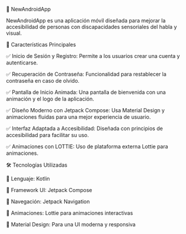 📱 NewAndroidApp

NewAndroidApp es una aplicación móvil diseñada para mejorar la accesibilidad de personas con discapacidades sensoriales del habla y visual. 

🚀 Características Principales

✅ Inicio de Sesión y Registro: Permite a los usuarios crear una cuenta y autenticarse.

✅ Recuperación de Contraseña: Funcionalidad para restablecer la contraseña en caso de olvido.

✅ Pantalla de Inicio Animada: Una pantalla de bienvenida con una animación y el logo de la aplicación.

✅ Diseño Moderno con Jetpack Compose: Usa Material Design y animaciones fluidas para una mejor experiencia de usuario.

✅ Interfaz Adaptada a Accesibilidad: Diseñada con principios de accesibilidad para facilitar su uso.

✅ Animaciones con LOTTIE: Uso de plataforma externa Lottie para animaciones.

🛠️ Tecnologías Utilizadas

📌 Lenguaje: Kotlin

📌 Framework UI: Jetpack Compose

📌 Navegación: Jetpack Navigation

📌 Animaciones: Lottie para animaciones interactivas

📌 Material Design: Para una UI moderna y responsiva
